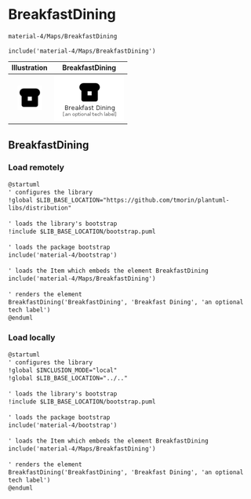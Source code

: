 # BreakfastDining


```text
material-4/Maps/BreakfastDining
```

```text
include('material-4/Maps/BreakfastDining')
```



| Illustration | BreakfastDining |
| :---: | :---: |
| ![illustration for Illustration](../../material-4/Maps/BreakfastDining.png) | ![illustration for BreakfastDining](../../material-4/Maps/BreakfastDining.Local.png) |




## BreakfastDining

### Load remotely
```plantuml
@startuml
' configures the library
!global $LIB_BASE_LOCATION="https://github.com/tmorin/plantuml-libs/distribution"

' loads the library's bootstrap
!include $LIB_BASE_LOCATION/bootstrap.puml

' loads the package bootstrap
include('material-4/bootstrap')

' loads the Item which embeds the element BreakfastDining
include('material-4/Maps/BreakfastDining')

' renders the element
BreakfastDining('BreakfastDining', 'Breakfast Dining', 'an optional tech label')
@enduml
```

### Load locally
```plantuml
@startuml
' configures the library
!global $INCLUSION_MODE="local"
!global $LIB_BASE_LOCATION="../.."

' loads the library's bootstrap
!include $LIB_BASE_LOCATION/bootstrap.puml

' loads the package bootstrap
include('material-4/bootstrap')

' loads the Item which embeds the element BreakfastDining
include('material-4/Maps/BreakfastDining')

' renders the element
BreakfastDining('BreakfastDining', 'Breakfast Dining', 'an optional tech label')
@enduml
```

